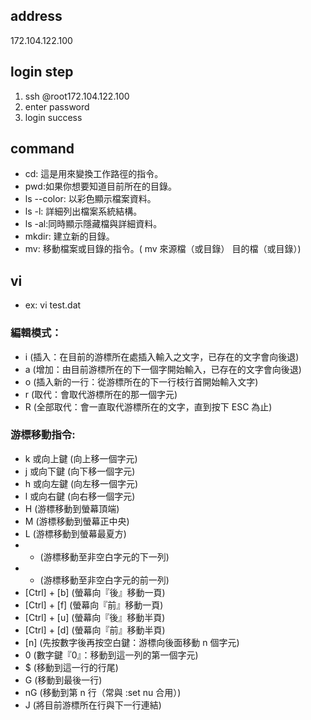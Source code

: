 ## address
172.104.122.100
## login step
1. ssh @root172.104.122.100
2. enter password
3. login success
## command
* cd: 這是用來變換工作路徑的指令。
* pwd:如果你想要知道目前所在的目錄。
* ls --color: 以彩色顯示檔案資料。
* ls -l: 詳細列出檔案系統結構。
* ls -al:同時顯示隱藏檔與詳細資料。
* mkdir: 建立新的目錄。
* mv: 移動檔案或目錄的指令。( mv 來源檔（或目錄） 目的檔（或目錄）)
## vi
* ex: vi test.dat
### 編輯模式：
* i (插入：在目前的游標所在處插入輸入之文字，已存在的文字會向後退)
* a (增加：由目前游標所在的下一個字開始輸入，已存在的文字會向後退)
* o (插入新的一行：從游標所在的下一行枝行首開始輸入文字)
* r (取代：會取代游標所在的那一個字元)
* R (全部取代：會一直取代游標所在的文字，直到按下 ESC 為止)
### 游標移動指令:
* k  或向上鍵 (向上移一個字元)
* j  或向下鍵 (向下移一個字元)
* h  或向左鍵 (向左移一個字元)
* l  或向右鍵 (向右移一個字元)
* H (游標移動到螢幕頂端)
* M (游標移動到螢幕正中央)
* L (游標移動到螢幕最夏方)
* + (游標移動至非空白字元的下一列)
* - (游標移動至非空白字元的前一列)
* [Ctrl] + [b] (螢幕向『後』移動一頁)
* [Ctrl] + [f] (螢幕向『前』移動一頁)
* [Ctrl] + [u] (螢幕向『後』移動半頁)
* [Ctrl] + [d] (螢幕向『前』移動半頁)
* [n]<space> (先按數字後再按空白鍵：游標向後面移動 n 個字元)
* 0 (數字鍵『0』：移動到這一列的第一個字元)
* $ (移動到這一行的行尾)
* G (移動到最後一行)
* nG (移動到第 n 行（常與 :set nu 合用）)
* J (將目前游標所在行與下一行連結)
